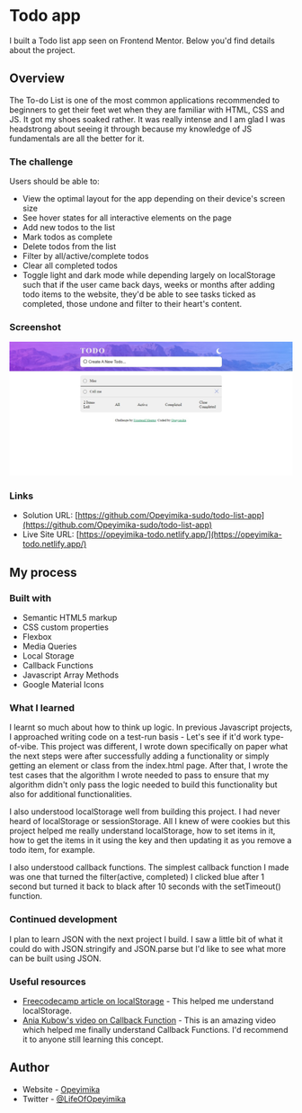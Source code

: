 # Todo app 

I built a Todo list app seen on Frontend Mentor. Below you'd find details about the project.


## Overview
The To-do List is one of the most common applications recommended to beginners to get their feet wet when they are familiar with HTML, CSS and JS. It got my shoes soaked rather. It was really intense and I am glad I was headstrong about seeing it through because my knowledge of JS fundamentals are all the better for it.

### The challenge

Users should be able to:

- View the optimal layout for the app depending on their device's screen size
- See hover states for all interactive elements on the page
- Add new todos to the list
- Mark todos as complete
- Delete todos from the list
- Filter by all/active/complete todos
- Clear all completed todos
- Toggle light and dark mode
 while depending largely on localStorage such that if the user came back days, weeks or months after adding todo items to the website, they'd be able to see tasks ticked as completed, those undone and filter to their heart's content.

### Screenshot

![Snapshot of the To-do List](./images/to-do-list-screenshot.jpg)


### Links

- Solution URL: [https://github.com/Opeyimika-sudo/todo-list-app](https://github.com/Opeyimika-sudo/todo-list-app)
- Live Site URL: [https://opeyimika-todo.netlify.app/](https://opeyimika-todo.netlify.app/)

## My process

### Built with

- Semantic HTML5 markup
- CSS custom properties
- Flexbox
- Media Queries
- Local Storage
- Callback Functions
- Javascript Array Methods
- Google Material Icons


### What I learned

I learnt so much about how to think up logic. In previous Javascript projects, I approached writing code on a test-run basis - Let's see if it'd work type-of-vibe. This project was different, I wrote down specifically on paper what the next steps were after successfully adding a functionality or simply getting an element or class from the index.html page. After that, I wrote the test cases that the algorithm I wrote needed to pass to ensure that my algorithm didn't only pass the logic needed to build this functionality but also for additional functionalities. 

I also understood localStorage well from building this project. I had never heard of localStorage or sessionStorage. All I knew of were cookies but this project helped me really understand localStorage, how to set items in it, how to get the items in it using the key and then updating it as you remove a todo item, for example.

I also understood callback functions. The simplest callback function I made was one that turned the filter(active, completed) I clicked blue after 1 second but turned it back to black after 10 seconds with the setTimeout() function.

### Continued development

I plan to learn JSON with the next project I build. I saw a little bit of what it could do with JSON.stringify and JSON.parse but I'd like to see what more can be built using JSON.

### Useful resources

- [Freecodecamp article on localStorage](https://www.freecodecamp.org/news/how-to-store-data-in-web-browser-storage-localstorage-and-session-storage-explained/) - This helped me understand localStorage.
- [Ania Kubow's video on Callback Function](https://www.youtube.com/watch?v=cNjIUSDnb9k&t=532s) - This is an amazing video which helped me finally understand Callback Functions. I'd recommend it to anyone still learning this concept.


## Author

- Website - [Opeyimika](https://github.com/Opeyimika-sudo/)
- Twitter - [@LifeOfOpeyimika](https://twitter.com/LifeOfOpeyimika)
